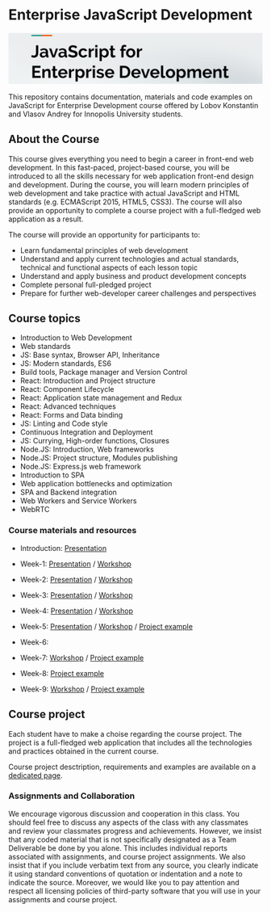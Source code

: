 # Enterprise JavaScript Development

![Course logo](./common/course_logo.png)

This repository contains documentation, materials and code examples on JavaScript for Enterprise Development course offered by Lobov Konstantin and Vlasov Andrey for Innopolis University students.


## About the Course

This course gives everything you need to begin a career in front-end web development. In this fast-paced, project-based course, you will be introduced to all the skills necessary for web application front-end design and development. During the course, you will learn modern principles of web development and take practice with actual JavaScript and HTML standards (e.g. ECMAScript 2015, HTML5, CSS3). The course will also provide an opportunity to complete a course project with a full-fledged web application as a result.


The course will provide an opportunity for participants to: 

* Learn fundamental principles of web development
* Understand and apply current technologies and actual standards, technical and functional aspects of each lesson topic
* Understand and apply business and product development concepts
* Complete personal full-pledged project
* Prepare for further web-developer career challenges and perspectives


## Course topics

* Introduction to Web Development
* Web standards 
* JS: Base syntax, Browser API, Inheritance
* JS: Modern standards, ES6
* Build tools, Package manager and Version Control
* React: Introduction and Project structure
* React: Component Lifecycle
* React: Application state management and Redux 
* React: Advanced techniques
* React: Forms and Data binding
* JS: Linting and Code style
* Continuous Integration and Deployment
* JS: Currying, High-order functions, Closures
* Node.JS: Introduction, Web frameworks
* Node.JS: Project structure, Modules publishing
* Node.JS: Express.js web framework
* Introduction to SPA
* Web application bottlenecks and optimization
* SPA and Backend integration
* Web Workers and Service Workers
* WebRTC


### Course materials and resources


* Introduction: [Presentation](https://docs.google.com/presentation/d/1nYe-BU0EQpTiza4mgTOB_ocH_y83cLOWodIGb4PAfgM/edit?usp=sharing)
* Week-1: [Presentation](https://docs.google.com/presentation/d/1clePaQO8jDPILYStJ0EAibZAk17yEZFUHsKOpmdWkTc/edit?usp=sharing) / [Workshop](https://github.com/kos33rd/web-developer-course/blob/master/Week-1.MD)
* Week-2: [Presentation](https://docs.google.com/presentation/d/1ur7ZzxWZS3FU_GZMPPMmLKDgGdN7ykUoQhPQl9hBR4E/edit?usp=sharing) / [Workshop](https://github.com/kos33rd/web-developer-course/blob/master/Week-2.MD)
* Week-3: [Presentation](https://docs.google.com/presentation/d/1HFH0PU0v89TZ1MJ0U18A9Qy6STrPGsdxoyd51pfjxtA/edit?usp=sharing) / [Workshop](https://github.com/kos33rd/web-developer-course/tree/master/Week-3/project-example)
* Week-4: [Presentation](https://docs.google.com/presentation/d/1zNIwCQwZ9TgpinUE18180b7Z1i49gF1LVJuWYTuQ9fU/edit?usp=sharing) / [Workshop](https://github.com/kos33rd/web-developer-course/tree/master/Week-4/project-example)
* Week-5: [Presentation](https://docs.google.com/presentation/d/1PjzM3CLyYgyuY35enC5ANLmwBLGhEHwhQI5V2Xi8VJE/edit?usp=sharing) / [Workshop](https://github.com/kos33rd/web-developer-course/blob/master/Week-5/Workshop.md) / [Project example](https://github.com/kos33rd/web-developer-course/tree/master/Week-5/project-example)
* Week-6: 

* Week-7: [Workshop](https://github.com/kos33rd/web-developer-course/blob/master/Week-7/Workshop.md) / [Project example](https://github.com/kos33rd/web-developer-course/tree/master/Week-7/project-example)
* Week-8: [Project example](https://github.com/kos33rd/web-developer-course/tree/master/Week-8/project-example)
* Week-9: [Workshop](https://github.com/kos33rd/web-developer-course/blob/master/Week-9/Optimization.md) / [Project example](https://github.com/kos33rd/web-developer-course/tree/master/Week-9/project-example)


## Course project

Each student have to make a choise regarding the course project. The project is a full-fledged web application that includes all the technologies and practices obtained in the current course.

Course project desctription, requirements and examples are available on a [dedicated page](https://github.com/kos33rd/web-developer-course/blob/master/Course-Projects.MD).


### Assignments and Collaboration

We encourage vigorous discussion and cooperation in this class. You should feel free to discuss any aspects of the class with any classmates and review your classmates progress and achievements. However, we insist that any coded material that is not specifically designated as a Team Deliverable be done by you alone. This includes individual reports associated with assignments, and course project assignments. We also insist that if you include verbatim text from any source, you clearly indicate it using standard conventions of quotation or indentation and a note to indicate the source. Moreover, we would like you to pay attention and respect all licensing policies of third-party software that you will use in your assignments and course project.

